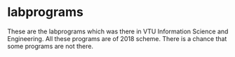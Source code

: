 # labprograms

These are the labprograms which was there in VTU Information Science and Engineering. All these programs are of 2018 scheme. There is a chance that some programs are not there. 

